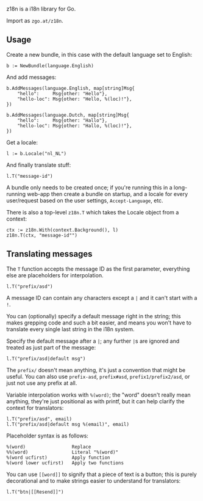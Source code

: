z18n is a i18n library for Go.

Import as `zgo.at/z18n`.

Usage
-----
Create a new bundle, in this case with the default language set to English:

	b := NewBundle(language.English)

And add messages:

	b.AddMessages(language.English, map[string]Msg{
		"hello":     Msg{other: "Hello"},
		"hello-loc": Msg{other: "Hello, %(loc)!"},
	})

	b.AddMessages(language.Dutch, map[string]Msg{
		"hello":     Msg{other: "Hallo"},
		"hello-loc": Msg{other: "Hallo, %(loc)!"},
	})

Get a locale:

	l := b.Locale("nl_NL")

And finally translate stuff:

    l.T("message-id")

A bundle only needs to be created once; if you're running this in a long-running
web-app then create a bundle on startup, and a locale for every user/request
based on the user settings, `Accept-Language`, etc.

There is also a top-level `z18n.T` which takes the Locale object from a context:

    ctx := z18n.With(context.Background(), l)
    z18n.T(ctx, "message-id"")

Translating messages
--------------------
The `T` function accepts the message ID as the first parameter, everything else
are placeholders for interpolation.


    l.T("prefix/asd")

A message ID can contain any characters except a `|` and it can't start with a
`!`.

You can (optionally) specify a default message right in the string; this makes
grepping code and such a bit easier, and means you won't have to translate every
single last string in the i18n system.

Specify the default message after a `|`; any further `|`s are ignored and
treated as just part of the message:

    l.T("prefix/asd|default msg")

The `prefix/` doesn't mean anything, it's just a convention that might be
useful. You can also use `prefix-asd`, `prefix#asd`, `prefix1/prefix2/asd`, or
just not use any prefix at all.

Variable interpolation works with `%(word)`; the "word" doesn't really mean
anything, they're just positional as with printf, but it can help clarify the
context for translators:

    l.T("prefix/asd", email)
    l.T("prefix/asd|default msg %(email)", email)

Placeholder syntax is as follows:

    %(word)                 Replace
    %%(word)                Literal "%(word)"
    %(word ucfirst)         Apply function
    %(word lower ucfirst)   Apply two functions

You can use `[[word]]` to signify that a piece of text is a button; this is
purely decorational and to make strings easier to understand for translators:

    l.T("btn|[[Resend]]")


[go-i18n]: https://github.com/nicksnyder/go-i18n
